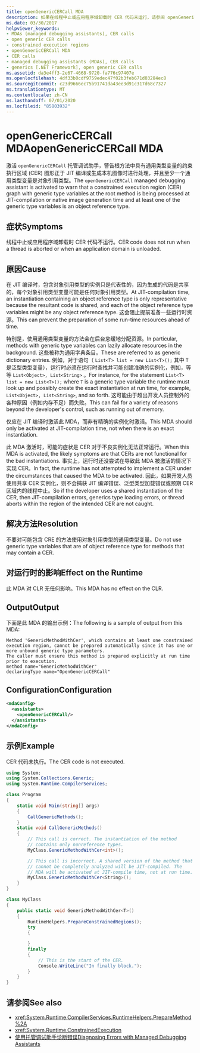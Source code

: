 ```yaml
---
title: openGenericCERCall MDA
description: 如果在线程中止或应用程序域卸载时 CER 代码未运行，请参阅 openGenericCERCall 托管调试助手。
ms.date: 03/30/2017
helpviewer_keywords:
- MDAs (managed debugging assistants), CER calls
- open generic CER calls
- constrained execution regions
- openGenericCERCall MDA
- CER calls
- managed debugging assistants (MDAs), CER calls
- generics [.NET Framework], open generic CER calls
ms.assetid: da3e4ff3-2e67-4668-9720-fa776c97407e
ms.openlocfilehash: 4df33b0cdf9759edec47f02b3feb671d03284ec8
ms.sourcegitcommit: c23d9666ec75b91741da43ee3d91c317d68c7327
ms.translationtype: MT
ms.contentlocale: zh-CN
ms.lasthandoff: 07/01/2020
ms.locfileid: "85803932"
---
```

# <a name="opengenericcercall-mda"></a><span data-ttu-id="e735e-103">openGenericCERCall MDA</span><span class="sxs-lookup"><span data-stu-id="e735e-103">openGenericCERCall MDA</span></span>

<span data-ttu-id="e735e-104">激活 `openGenericCERCall` 托管调试助手，警告根方法中具有通用类型变量的约束执行区域 (CER) 图形正于 JIT 编译或生成本机图像时进行处理，并且至少一个通用类型变量是对象引用类型。</span><span class="sxs-lookup"><span data-stu-id="e735e-104">The `openGenericCERCall` managed debugging assistant is activated to warn that a constrained execution region (CER) graph with generic type variables at the root method is being processed at JIT-compilation or native image generation time and at least one of the generic type variables is an object reference type.</span></span>

## <a name="symptoms"></a><span data-ttu-id="e735e-105">症状</span><span class="sxs-lookup"><span data-stu-id="e735e-105">Symptoms</span></span>

<span data-ttu-id="e735e-106">线程中止或应用程序域卸载时 CER 代码不运行。</span><span class="sxs-lookup"><span data-stu-id="e735e-106">CER code does not run when a thread is aborted or when an application domain is unloaded.</span></span>

## <a name="cause"></a><span data-ttu-id="e735e-107">原因</span><span class="sxs-lookup"><span data-stu-id="e735e-107">Cause</span></span>

<span data-ttu-id="e735e-108">在 JIT 编译时，包含对象引用类型的实例只是代表性的，因为生成的代码是共享的，每个对象引用类型变量可能是任何对象引用类型。</span><span class="sxs-lookup"><span data-stu-id="e735e-108">At JIT-compilation time, an instantiation containing an object reference type is only representative because the resultant code is shared, and each of the object reference type variables might be any object reference type.</span></span> <span data-ttu-id="e735e-109">这会阻止提前准备一些运行时资源。</span><span class="sxs-lookup"><span data-stu-id="e735e-109">This can prevent the preparation of some run-time resources ahead of time.</span></span>

<span data-ttu-id="e735e-110">特别是，使用通用类型变量的方法会在后台怠缓地分配资源。</span><span class="sxs-lookup"><span data-stu-id="e735e-110">In particular, methods with generic type variables can lazily allocate resources in the background.</span></span> <span data-ttu-id="e735e-111">这些被称为通用字典条目。</span><span class="sxs-lookup"><span data-stu-id="e735e-111">These are referred to as generic dictionary entries.</span></span> <span data-ttu-id="e735e-112">例如，对于语句（ `List<T> list = new List<T>();` 其中 `T` 是泛型类型变量），运行时必须在运行时查找并可能创建准确的实例化，例如，等等 `List<Object>, List<String>` 。</span><span class="sxs-lookup"><span data-stu-id="e735e-112">For instance, for the statement `List<T> list = new List<T>();` where `T` is a generic type variable the runtime must look up and possibly create the exact instantiation at run time, for example, `List<Object>, List<String>`, and so forth.</span></span> <span data-ttu-id="e735e-113">这可能由于超出开发人员控制外的各种原因（例如内存不足）而失败。</span><span class="sxs-lookup"><span data-stu-id="e735e-113">This can fail for a variety of reasons beyond the developer's control, such as running out of memory.</span></span>

<span data-ttu-id="e735e-114">仅应在 JIT 编译时激活此 MDA，而非有精确的实例化时激活。</span><span class="sxs-lookup"><span data-stu-id="e735e-114">This MDA should only be activated at JIT-compilation time, not when there is an exact instantiation.</span></span>

<span data-ttu-id="e735e-115">此 MDA 激活时，可能的症状是 CER 对于不良实例化无法正常运行。</span><span class="sxs-lookup"><span data-stu-id="e735e-115">When this MDA is activated, the likely symptoms are that CERs are not functional for the bad instantiations.</span></span> <span data-ttu-id="e735e-116">事实上，运行时还没尝试在导致此 MDA 被激活的情况下实现 CER。</span><span class="sxs-lookup"><span data-stu-id="e735e-116">In fact, the runtime has not attempted to implement a CER under the circumstances that caused the MDA to be activated.</span></span> <span data-ttu-id="e735e-117">因此，如果开发人员使用共享 CER 实例化，则不会捕获 JIT 编译错误、泛型类型加载错误或预期 CER 区域内的线程中止。</span><span class="sxs-lookup"><span data-stu-id="e735e-117">So if the developer uses a shared instantiation of the CER, then JIT-compilation errors, generics type loading errors, or thread aborts within the region of the intended CER are not caught.</span></span>

## <a name="resolution"></a><span data-ttu-id="e735e-118">解决方法</span><span class="sxs-lookup"><span data-stu-id="e735e-118">Resolution</span></span>

<span data-ttu-id="e735e-119">不要对可能包含 CRE 的方法使用对象引用类型的通用类型变量。</span><span class="sxs-lookup"><span data-stu-id="e735e-119">Do not use generic type variables that are of object reference type for methods that may contain a CER.</span></span>

## <a name="effect-on-the-runtime"></a><span data-ttu-id="e735e-120">对运行时的影响</span><span class="sxs-lookup"><span data-stu-id="e735e-120">Effect on the Runtime</span></span>

<span data-ttu-id="e735e-121">此 MDA 对 CLR 无任何影响。</span><span class="sxs-lookup"><span data-stu-id="e735e-121">This MDA has no effect on the CLR.</span></span>

## <a name="output"></a><span data-ttu-id="e735e-122">Output</span><span class="sxs-lookup"><span data-stu-id="e735e-122">Output</span></span>

<span data-ttu-id="e735e-123">下面是此 MDA 的输出示例：</span><span class="sxs-lookup"><span data-stu-id="e735e-123">The following is a sample of output from this MDA:</span></span>
  
 ```output
 Method 'GenericMethodWithCer', which contains at least one constrained execution region, cannot be prepared automatically since it has one or more unbound generic type parameters.
 The caller must ensure this method is prepared explicitly at run time prior to execution.
 method name="GenericMethodWithCer"
 declaringType name="OpenGenericCERCall"
 ```

## <a name="configuration"></a><span data-ttu-id="e735e-124">Configuration</span><span class="sxs-lookup"><span data-stu-id="e735e-124">Configuration</span></span>

```xml
<mdaConfig>
  <assistants>
    <openGenericCERCall/>
  </assistants>
</mdaConfig>
```  

## <a name="example"></a><span data-ttu-id="e735e-125">示例</span><span class="sxs-lookup"><span data-stu-id="e735e-125">Example</span></span>

<span data-ttu-id="e735e-126">CER 代码未执行。</span><span class="sxs-lookup"><span data-stu-id="e735e-126">The CER code is not executed.</span></span>

```csharp
using System;
using System.Collections.Generic;
using System.Runtime.CompilerServices;

class Program
{
    static void Main(string[] args)
    {
        CallGenericMethods();
    }
    static void CallGenericMethods()
    {
        // This call is correct. The instantiation of the method
        // contains only nonreference types.
        MyClass.GenericMethodWithCer<int>();

        // This call is incorrect. A shared version of the method that
        // cannot be completely analyzed will be JIT-compiled. The
        // MDA will be activated at JIT-compile time, not at run time.
        MyClass.GenericMethodWithCer<String>();
    }
}

class MyClass
{
    public static void GenericMethodWithCer<T>()
    {
        RuntimeHelpers.PrepareConstrainedRegions();
        try
        {

        }
        finally
        {
            // This is the start of the CER.
            Console.WriteLine("In finally block.");
        }
    }
}
```

## <a name="see-also"></a><span data-ttu-id="e735e-127">请参阅</span><span class="sxs-lookup"><span data-stu-id="e735e-127">See also</span></span>

- <xref:System.Runtime.CompilerServices.RuntimeHelpers.PrepareMethod%2A>
- <xref:System.Runtime.ConstrainedExecution>
- [<span data-ttu-id="e735e-128">使用托管调试助手诊断错误</span><span class="sxs-lookup"><span data-stu-id="e735e-128">Diagnosing Errors with Managed Debugging Assistants</span></span>](diagnosing-errors-with-managed-debugging-assistants.md)
